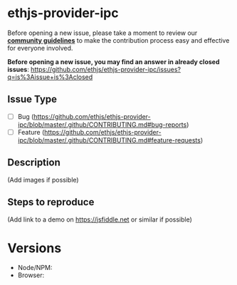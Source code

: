 # ethjs-provider-ipc

Before opening a new issue, please take a moment to review our [**community guidelines**](https://github.com/ethjs/ethjs-provider-ipc/blob/master/.github/CONTRIBUTING.md) to make the contribution process easy and effective for everyone involved.

**Before opening a new issue, you may find an answer in already closed issues**:
https://github.com/ethjs/ethjs-provider-ipc/issues?q=is%3Aissue+is%3Aclosed

## Issue Type

- [ ] Bug (https://github.com/ethjs/ethjs-provider-ipc/blob/master/.github/CONTRIBUTING.md#bug-reports)
- [ ] Feature (https://github.com/ethjs/ethjs-provider-ipc/blob/master/.github/CONTRIBUTING.md#feature-requests)

## Description

(Add images if possible)

## Steps to reproduce

(Add link to a demo on https://jsfiddle.net or similar if possible)

# Versions

- Node/NPM:
- Browser:
